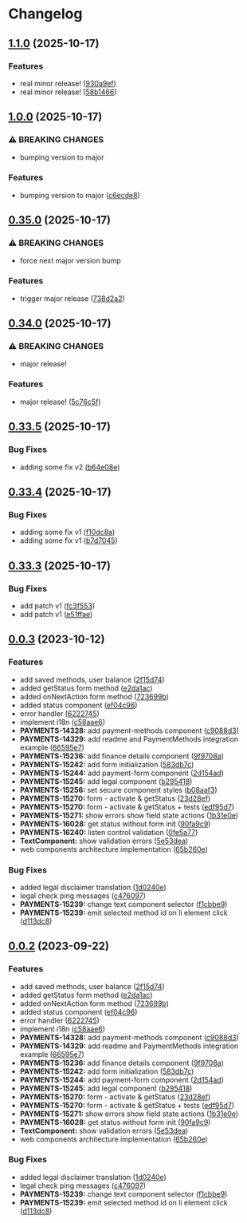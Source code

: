 # Changelog

## [1.1.0](https://github.com/p-zaslavsky/pay-station-sdk-sandbox/compare/v1.0.0...v1.1.0) (2025-10-17)


### Features

* real minor release! ([930a9ef](https://github.com/p-zaslavsky/pay-station-sdk-sandbox/commit/930a9ef84ddaf25c984bf08a5998efd371543ed3))
* real minor release! ([58b1466](https://github.com/p-zaslavsky/pay-station-sdk-sandbox/commit/58b14662e24fbd0e4252afe8f5772e07583632a4))

## [1.0.0](https://github.com/p-zaslavsky/pay-station-sdk-sandbox/compare/v0.35.0...v1.0.0) (2025-10-17)


### ⚠ BREAKING CHANGES

* bumping version to major

### Features

* bumping version to major ([c6ecde8](https://github.com/p-zaslavsky/pay-station-sdk-sandbox/commit/c6ecde876caae28dcbf2ce84a4327308e0f12ca9))

## [0.35.0](https://github.com/p-zaslavsky/pay-station-sdk-sandbox/compare/v0.34.0...v0.35.0) (2025-10-17)


### ⚠ BREAKING CHANGES

* force next major version bump

### Features

* trigger major release ([738d2a2](https://github.com/p-zaslavsky/pay-station-sdk-sandbox/commit/738d2a2b85a39f9b376fa2216d57cc571b406b81))

## [0.34.0](https://github.com/p-zaslavsky/pay-station-sdk/compare/v0.33.5...v0.34.0) (2025-10-17)


### ⚠ BREAKING CHANGES

* major release!

### Features

* major release! ([5c76c5f](https://github.com/p-zaslavsky/pay-station-sdk/commit/5c76c5f9695cd7563a698f40f4f75e196e502068))

## [0.33.5](https://github.com/p-zaslavsky/pay-station-sdk/compare/v0.33.4...v0.33.5) (2025-10-17)


### Bug Fixes

* adding some fix v2 ([b64e08e](https://github.com/p-zaslavsky/pay-station-sdk/commit/b64e08e945edb508d559fb277701d27bfaacec2a))

## [0.33.4](https://github.com/p-zaslavsky/pay-station-sdk/compare/v0.33.3...v0.33.4) (2025-10-17)


### Bug Fixes

* adding some fix v1 ([f10dc8a](https://github.com/p-zaslavsky/pay-station-sdk/commit/f10dc8a02829896f49b750477f82dc34ce7e48e7))
* adding some fix v1 ([b7d7045](https://github.com/p-zaslavsky/pay-station-sdk/commit/b7d704505a5d253e87fa0d080f820704deb45fd7))

## [0.33.3](https://github.com/p-zaslavsky/pay-station-sdk/compare/v0.33.2...v0.33.3) (2025-10-17)


### Bug Fixes

* add patch v1 ([fc3f553](https://github.com/p-zaslavsky/pay-station-sdk/commit/fc3f553b1b0a2ac00acf2f33b35233b08abeb49e))
* add patch v1 ([e51ffae](https://github.com/p-zaslavsky/pay-station-sdk/commit/e51ffae6aa888c8fac243ac12df7db6c3ac41c29))

## [0.0.3](https://github.com/xsolla/pay-station-sdk/compare/v0.0.2...v0.0.3) (2023-10-12)

### Features

- add saved methods, user balance ([2f15d74](https://github.com/xsolla/pay-station-sdk/commit/2f15d7423f4161a2f9a26d3c323b73f1a39c2a41))
- added getStatus form method ([e2da1ac](https://github.com/xsolla/pay-station-sdk/commit/e2da1ace995ea04bf73748b970bb2dcb7c75565b))
- added onNextAction form method ([723699b](https://github.com/xsolla/pay-station-sdk/commit/723699b818c3004bca2c82134464f418c7892d0d))
- added status component ([ef04c96](https://github.com/xsolla/pay-station-sdk/commit/ef04c9631644441c5de39fdd77e76cb93487d3e2))
- error handler ([6222745](https://github.com/xsolla/pay-station-sdk/commit/62227455bfdbbdb138473e4ef8ee1959b64fd4c4))
- implement i18n ([c58aae6](https://github.com/xsolla/pay-station-sdk/commit/c58aae642f46c3c5bd2ab641fa18341a6f42a9ba))
- **PAYMENTS-14328:** add payment-methods component ([c9088d3](https://github.com/xsolla/pay-station-sdk/commit/c9088d3636cc4ce4538e321f7bbc444f5289bddc))
- **PAYMENTS-14329:** add readme and PaymentMethods integration example ([66595e7](https://github.com/xsolla/pay-station-sdk/commit/66595e7842f27981dd357e89dc7e667483e7a18a))
- **PAYMENTS-15236:** add finance details component ([9f9708a](https://github.com/xsolla/pay-station-sdk/commit/9f9708a6004f40e8a022f8aa75e4d89c97e6307a))
- **PAYMENTS-15242:** add form initialization ([583db7c](https://github.com/xsolla/pay-station-sdk/commit/583db7c21768d6e9ae44c21ea5314af53e6b424c))
- **PAYMENTS-15244:** add payment-form component ([2d154ad](https://github.com/xsolla/pay-station-sdk/commit/2d154addce263e13d2e03948b934539d9eff6a62))
- **PAYMENTS-15245:** add legal component ([b295418](https://github.com/xsolla/pay-station-sdk/commit/b2954181b92b8a02f2d466ee8a446a6fa336e37c))
- **PAYMENTS-15256:** set secure component styles ([b08aaf3](https://github.com/xsolla/pay-station-sdk/commit/b08aaf3f1f6564ab426270dc861c694e7756f790))
- **PAYMENTS-15270:** form - activate & getStatus ([23d28ef](https://github.com/xsolla/pay-station-sdk/commit/23d28ef1b2c9c6ea4d96292b7c068c02ad376bd3))
- **PAYMENTS-15270:** form - activate & getStatus + tests ([edf95d7](https://github.com/xsolla/pay-station-sdk/commit/edf95d7cc7bf466b827354710903450306fbd2d4))
- **PAYMENTS-15271:** show errors show field state actions ([1b31e0e](https://github.com/xsolla/pay-station-sdk/commit/1b31e0eafd9f3a4910a0502440f43473bedc614c))
- **PAYMENTS-16028:** get status without form init ([90fa9c9](https://github.com/xsolla/pay-station-sdk/commit/90fa9c9188e66a0a48d7bc1daa6394bf28229322))
- **PAYMENTS-16240:** listen control validation ([0fe5a77](https://github.com/xsolla/pay-station-sdk/commit/0fe5a77ceb79522bf46e77105e20bf50e6a99ce3))
- **TextComponent:** show validation errors ([5e53dea](https://github.com/xsolla/pay-station-sdk/commit/5e53dea3ed364831aac7f04411af679af0aec307))
- web components architecture implementation ([65b260e](https://github.com/xsolla/pay-station-sdk/commit/65b260ee12683f4a872390fb00c218ea4856a6ca))

### Bug Fixes

- added legal disclaimer translation ([1d0240e](https://github.com/xsolla/pay-station-sdk/commit/1d0240ec73cca6570e53e7d96ea849cd53355ec2))
- legal check ping messages ([c476097](https://github.com/xsolla/pay-station-sdk/commit/c476097723324a09446611cdb195283d58ec087c))
- **PAYMENTS-15239:** change text component selector ([f1cbbe9](https://github.com/xsolla/pay-station-sdk/commit/f1cbbe9eb976dabace057e45baadde1442016d1d))
- **PAYMENTS-15239:** emit selected method id on li element click ([d113dc8](https://github.com/xsolla/pay-station-sdk/commit/d113dc80352967214287e47094217e2626c12f85))

## [0.0.2](https://github.com/xsolla/pay-station-sdk/compare/v0.0.1...v0.0.2) (2023-09-22)

### Features

- add saved methods, user balance ([2f15d74](https://github.com/xsolla/pay-station-sdk/commit/2f15d7423f4161a2f9a26d3c323b73f1a39c2a41))
- added getStatus form method ([e2da1ac](https://github.com/xsolla/pay-station-sdk/commit/e2da1ace995ea04bf73748b970bb2dcb7c75565b))
- added onNextAction form method ([723699b](https://github.com/xsolla/pay-station-sdk/commit/723699b818c3004bca2c82134464f418c7892d0d))
- added status component ([ef04c96](https://github.com/xsolla/pay-station-sdk/commit/ef04c9631644441c5de39fdd77e76cb93487d3e2))
- error handler ([6222745](https://github.com/xsolla/pay-station-sdk/commit/62227455bfdbbdb138473e4ef8ee1959b64fd4c4))
- implement i18n ([c58aae6](https://github.com/xsolla/pay-station-sdk/commit/c58aae642f46c3c5bd2ab641fa18341a6f42a9ba))
- **PAYMENTS-14328:** add payment-methods component ([c9088d3](https://github.com/xsolla/pay-station-sdk/commit/c9088d3636cc4ce4538e321f7bbc444f5289bddc))
- **PAYMENTS-14329:** add readme and PaymentMethods integration example ([66595e7](https://github.com/xsolla/pay-station-sdk/commit/66595e7842f27981dd357e89dc7e667483e7a18a))
- **PAYMENTS-15236:** add finance details component ([9f9708a](https://github.com/xsolla/pay-station-sdk/commit/9f9708a6004f40e8a022f8aa75e4d89c97e6307a))
- **PAYMENTS-15242:** add form initialization ([583db7c](https://github.com/xsolla/pay-station-sdk/commit/583db7c21768d6e9ae44c21ea5314af53e6b424c))
- **PAYMENTS-15244:** add payment-form component ([2d154ad](https://github.com/xsolla/pay-station-sdk/commit/2d154addce263e13d2e03948b934539d9eff6a62))
- **PAYMENTS-15245:** add legal component ([b295418](https://github.com/xsolla/pay-station-sdk/commit/b2954181b92b8a02f2d466ee8a446a6fa336e37c))
- **PAYMENTS-15270:** form - activate & getStatus ([23d28ef](https://github.com/xsolla/pay-station-sdk/commit/23d28ef1b2c9c6ea4d96292b7c068c02ad376bd3))
- **PAYMENTS-15270:** form - activate & getStatus + tests ([edf95d7](https://github.com/xsolla/pay-station-sdk/commit/edf95d7cc7bf466b827354710903450306fbd2d4))
- **PAYMENTS-15271:** show errors show field state actions ([1b31e0e](https://github.com/xsolla/pay-station-sdk/commit/1b31e0eafd9f3a4910a0502440f43473bedc614c))
- **PAYMENTS-16028:** get status without form init ([90fa9c9](https://github.com/xsolla/pay-station-sdk/commit/90fa9c9188e66a0a48d7bc1daa6394bf28229322))
- **TextComponent:** show validation errors ([5e53dea](https://github.com/xsolla/pay-station-sdk/commit/5e53dea3ed364831aac7f04411af679af0aec307))
- web components architecture implementation ([65b260e](https://github.com/xsolla/pay-station-sdk/commit/65b260ee12683f4a872390fb00c218ea4856a6ca))

### Bug Fixes

- added legal disclaimer translation ([1d0240e](https://github.com/xsolla/pay-station-sdk/commit/1d0240ec73cca6570e53e7d96ea849cd53355ec2))
- legal check ping messages ([c476097](https://github.com/xsolla/pay-station-sdk/commit/c476097723324a09446611cdb195283d58ec087c))
- **PAYMENTS-15239:** change text component selector ([f1cbbe9](https://github.com/xsolla/pay-station-sdk/commit/f1cbbe9eb976dabace057e45baadde1442016d1d))
- **PAYMENTS-15239:** emit selected method id on li element click ([d113dc8](https://github.com/xsolla/pay-station-sdk/commit/d113dc80352967214287e47094217e2626c12f85))
